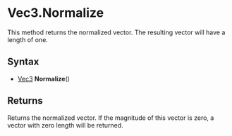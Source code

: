 # Vec3.Normalize #
This method returns the normalized vector. The resulting vector will have a length of one.

## Syntax ##
- [Vec3](LUA_Vec3) **Normalize**()

## Returns ##
Returns the normalized vector. If the magnitude of this vector is zero, a vector with zero length will be returned.
